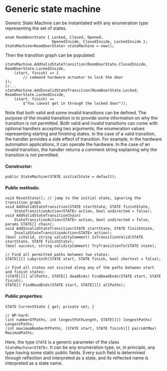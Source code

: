 # Generic state machine

Generic State Machine can be instantiated with any enumeration type representing the set of states.

~~~
enum RoomDoorState { Locked, Closed, Opened,
                     OpenedInside, ClosedInside, LockedInside };
StateMachine<RoomDoorState> stateMachine = new();
~~~

Then the transition graph can be populated:

~~~
stateMachine.AddValidStateTransition(RoomDoorState.ClosedInside, RoomDoorState.LockedInside,
    (start, finish) => {
        // command hardware actuator to lock the door
});
//...
stateMachine.AddInvalidStateTransition(RoomDoorState.Locked, RoomDoorState.LockedInside,
    (start, finish) =>
        $"You cannot get in through the locked door"));
~~~

Note that both valid and some invalid transitions can be defined. The purpose of the invalid transition is to provide some information on why the transition is not permitted.
Both valid and invalid transitions can come with optional handlers accepting two arguments, the enumeration values representing starting and finishing states. In the case of a valid transition, the handler provides a side effect of transition.
For example, in the hardware automation applications, it can operate the hardware. In the case of an invalid transition, the handler returns a comment string explaining why the transition is not permitted.

#### Constructor:

~~~
public StateMachine(STATE initialState = default);
~~~

#### Public methods:

~~~
void ResetState(); // jump to the initial state, ignoring the transition graph
void AddValidStateTransition(STATE startState, STATE finishState,
    StateTransitionAction<STATE> action, bool undirected = false);
void AddValidStateTransitionChain(
    StateTransitionAction<STATE> action, bool undirected = false, params STATE[] chain);
void AddInvalidStateTransition(STATE startState, STATE finishState,
    InvalidStateTransitionAction<STATE> action);
(bool isValid, string validityComment) IsTransitionValid(STATE startState, STATE finishState);
(bool success, string validityComment) TryTransitionTo(STATE state);

// Find all permitted paths between two states:
STATE[][] Labyrinth(STATE start, STATE finish, bool shortest = false); 

// Find all states not visited along any of the paths between start and finish states:
(STATE[][] allPaths, STATE[] deadEnds) FindDeadEnds(STATE start, STATE finish);
STATE[] FindDeadEnds(STATE start, STATE[][] allPaths);
~~~

#### Public properties:

~~~
STATE CurrentState { get; private set; }

// NP-hard:
(int numberOfPaths, int longestPathLength, STATE[][] longestPaths) LongestPaths;
(int maximumNumberOfPaths, (STATE start, STATE finish)[] pairsAtMax) MaximumPaths;
~~~

Here, the type `STATE` is a generic parameter of the class `StateMachine<STATE>`. It can be any enumeration type, or, in principle, any type having some static public fields.
Every such field is determined through reflection and interpreted as a state, and its reflected name is interpreted as a state name.
